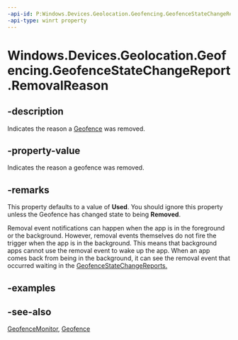 ```yaml
---
-api-id: P:Windows.Devices.Geolocation.Geofencing.GeofenceStateChangeReport.RemovalReason
-api-type: winrt property
---
```


<!-- Property syntax
public Windows.Devices.Geolocation.Geofencing.GeofenceRemovalReason RemovalReason { get; }
-->

# Windows.Devices.Geolocation.Geofencing.GeofenceStateChangeReport.RemovalReason

## -description
Indicates the reason a [Geofence](geofence.md) was removed.

## -property-value
Indicates the reason a geofence was removed.

## -remarks
This property defaults to a value of **Used**. You should ignore this property unless the Geofence has changed state to being **Removed**.

Removal event notifications can happen when the app is in the foreground or the background. However, removal events themselves do not fire the trigger when the app is in the background. This means that background apps cannot use the removal event to wake up the app. When an app comes back from being in the background, it can see the removal event that occurred waiting in the [GeofenceStateChangeReports.](geofencestatechangereport.md)

## -examples

## -see-also
[GeofenceMonitor](geofencemonitor.md), [Geofence](geofence.md)